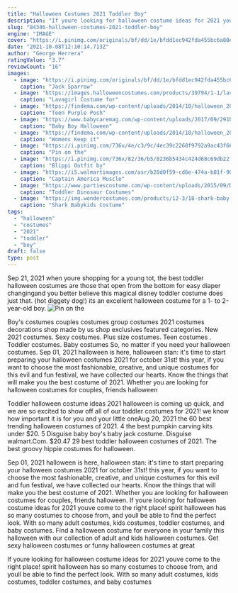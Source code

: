 ```yaml
---
title: "Halloween Costumes 2021 Toddler Boy"
description: "If youre looking for halloween costume ideas for 2021 youve come to the right place! spirit halloween has so many costumes to choose from, and youll be able to find the perfect look. With so many adult costumes, kids costumes, toddler costumes, and baby costumes"
slug: "84346-halloween-costumes-2021-toddler-boy"
engine: "IMAGE"
cover: "https://i.pinimg.com/originals/bf/dd/1e/bfdd1ec942fda455bc6a80e3430558cb.jpg"
date: "2021-10-08T12:10:14.713Z"
author: "George Herrera"
ratingValue: "3.7"
reviewCount: "16"
images:
  - image: "https://i.pinimg.com/originals/bf/dd/1e/bfdd1ec942fda455bc6a80e3430558cb.jpg"
    caption: "Jack Sparrow"
  - image: "https://images.halloweencostumes.com/products/39794/1-1/lavagirl-toddler-costume-update.jpg"
    caption: "Lavagirl Costume for"
  - image: "https://findema.com/wp-content/uploads/2014/10/halloween_20145657.jpg"
    caption: "Teen Purple Posh"
  - image: "https://www.babycaremag.com/wp-content/uploads/2017/09/291b5951d70c975e273604394dc13229.jpg"
    caption: "Baby Boy Halloween"
  - image: "https://findema.com/wp-content/uploads/2014/10/halloween_201410100.jpg"
    caption: "Womens Keep it"
  - image: "https://i.pinimg.com/736x/4e/c3/9c/4ec39c2268f9792a9ac43f666093a60b--prissy-sissy-sissy-boys.jpg"
    caption: "Pin on the"
  - image: "https://i.pinimg.com/736x/82/36/b5/8236b5434c424d68c69db22fd0e7c1ef.jpg"
    caption: "Blippi Outfit by"
  - image: "https://i5.walmartimages.com/asr/b28d0f59-cd6e-474a-b01f-90ed0a6ee855_1.b2fd59d3248684e33271ebd85770a8d2.jpeg"
    caption: "Captain America Muscle"
  - image: "https://www.partiescostume.com/wp-content/uploads/2015/09/Dinosaur-Halloween-Costume-Toddler.jpg"
    caption: "Toddler Dinosaur Costumes"
  - image: "https://img.wondercostumes.com/products/12-3/18-shark-baby-costume.jpg"
    caption: "Shark Babykids Costume"
tags:
  - "halloween"
  - "costumes"
  - "2021"
  - "toddler"
  - "boy"
draft: false
type: post
---
```


Sep 21, 2021 when youre shopping for a young tot, the best toddler halloween costumes are those that open from the bottom for easy diaper changingand you better believe this magical disney toddler costume does just that. (hot diggety dog!) its an excellent halloween costume for a 1- to 2-year-old boy.
![Pin on the](https://i.pinimg.com/736x/4e/c3/9c/4ec39c2268f9792a9ac43f666093a60b--prissy-sissy-sissy-boys.jpg "Pin on the")

Boy&#39;s costumes couples costumes group costumes 2021 costumes decorations shop made by us shop exclusives featured categories. New 2021 costumes. Sexy costumes. Plus size costumes. Teen costumes . Toddler costumes. Baby costumes  So, no matter if you need your halloween costumes. Sep 01, 2021 halloween is here, halloween stan: it&#39;s time to start preparing your halloween costumes 2021 for october 31st! this year, if you want to choose the most fashionable, creative, and unique costumes for this evil and fun festival, we have collected our hearts. Know the things that will make you the best costume of 2021. Whether you are looking for halloween costumes for couples, friends halloween
<!--inArticleAds-->

<!--galleryOne-->

Toddler halloween costume ideas 2021 halloween is coming up quick, and we are so excited to show off all of our toddler costumes for 2021! we know how important it is for you and your little oneAug 20, 2021 the 60 best trending halloween costumes of 2021. 4 the best pumpkin carving kits under $20. 5  Disguise baby boy's baby jack costume. Disguise walmart.Com. $20.47 29 best toddler halloween costumes of 2021. The best groovy hippie costumes for halloween.
<!--inArticleAds-->

<!--galleryTwo-->

Sep 01, 2021 halloween is here, halloween stan: it's time to start preparing your halloween costumes 2021 for october 31st! this year, if you want to choose the most fashionable, creative, and unique costumes for this evil and fun festival, we have collected our hearts. Know the things that will make you the best costume of 2021. Whether you are looking for halloween costumes for couples, friends halloween. If youre looking for halloween costume ideas for 2021 youve come to the right place! spirit halloween has so many costumes to choose from, and youll be able to find the perfect look. With so many adult costumes, kids costumes, toddler costumes, and baby costumes. Find a halloween costume for everyone in your family this halloween with our collection of adult and kids halloween costumes. Get sexy halloween costumes or funny halloween costumes at great
<!--galleryThree-->

If youre looking for halloween costume ideas for 2021 youve come to the right place! spirit halloween has so many costumes to choose from, and youll be able to find the perfect look. With so many adult costumes, kids costumes, toddler costumes, and baby costumes
